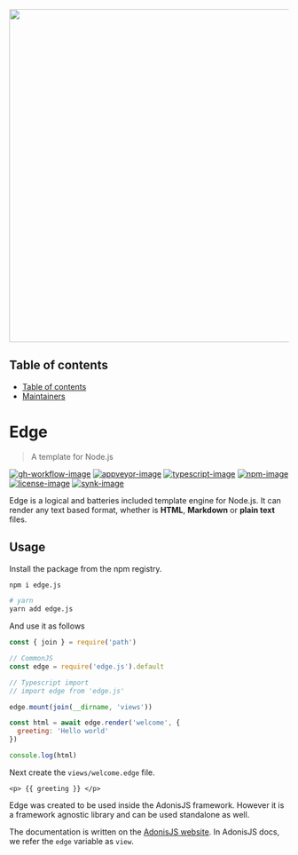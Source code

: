 <div align="center"><img src="https://res.cloudinary.com/adonis-js/image/upload/v1620150474/edge-banner_tzmnox.jpg" width="600px"></div>

<!-- START doctoc generated TOC please keep comment here to allow auto update -->
<!-- DON'T EDIT THIS SECTION, INSTEAD RE-RUN doctoc TO UPDATE -->
## Table of contents

- [Table of contents](#table-of-contents)
- [Maintainers](#maintainers)

<!-- END doctoc generated TOC please keep comment here to allow auto update -->

# Edge
> A template for Node.js

[![gh-workflow-image]][gh-workflow-url] [![appveyor-image]][appveyor-url] [![typescript-image]][typescript-url] [![npm-image]][npm-url] [![license-image]][license-url] [![synk-image]][synk-url]

Edge is a logical and batteries included template engine for Node.js. It can render any text based format, whether is **HTML**, **Markdown** or **plain text** files.

## Usage
Install the package from the npm registry.

```sh
npm i edge.js

# yarn
yarn add edge.js
```

And use it as follows

```js
const { join } = require('path')

// CommonJS
const edge = require('edge.js').default

// Typescript import
// import edge from 'edge.js'

edge.mount(join(__dirname, 'views'))

const html = await edge.render('welcome', {
  greeting: 'Hello world'
})

console.log(html)
```

Next create the `views/welcome.edge` file.

```edge
<p> {{ greeting }} </p>
```

Edge was created to be used inside the AdonisJS framework. However it is a framework agnostic library and can be used standalone as well.

The documentation is written on the [AdonisJS website](https://docs.adonisjs.com/guides/views/rendering). In AdonisJS docs, we refer the `edge` variable as `view`.

[appveyor-image]: https://img.shields.io/appveyor/ci/thetutlage/edge/master.svg?style=for-the-badge&logo=appveyor
[appveyor-url]: https://ci.appveyor.com/project/thetutlage/edge 'appveyor'

[gh-workflow-image]: https://img.shields.io/github/workflow/status/edge-js/edge/test?style=for-the-badge
[gh-workflow-url]: https://github.com/edge-js/edge/actions/workflows/test.yml "Github action"

[typescript-image]: https://img.shields.io/badge/Typescript-294E80.svg?style=for-the-badge&logo=typescript
[typescript-url]: "typescript"

[license-image]: https://img.shields.io/npm/l/edge-error?color=blueviolet&style=for-the-badge
[license-url]: LICENSE.md 'license'

[npm-image]: https://img.shields.io/npm/v/edge.js.svg?style=for-the-badge&logo=npm
[npm-url]: https://npmjs.org/package/edge.js 'npm'

[synk-image]: https://img.shields.io/snyk/vulnerabilities/github/edge-js/edge?label=Synk%20Vulnerabilities&style=for-the-badge
[synk-url]: https://snyk.io/test/github/edge-js/edge?targetFile=package.json "synk"
